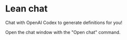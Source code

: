 # Lean chat

Chat with OpenAI Codex to generate definitions for you!

Open the chat window with the "Open chat" command.
